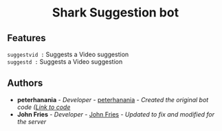 <h1 align="center">
Shark Suggestion bot
  <br>
</h1>


## Features

`suggestvid :` Suggests a Video suggestion <br>
`suggestd :` Suggests a Video suggestion <br>


## Authors

* **peterhanania** - *Developer* - [peterhanania](https://github.com/peterhanania/) - *Created the original bot code ([Link to code](https://github.com/peterhanania/suggestion-bot)*
* **John Fries** - *Developer* - [John Fries](https://github.com/John-Fries-J/) - *Updated to fix and modified for the server*
